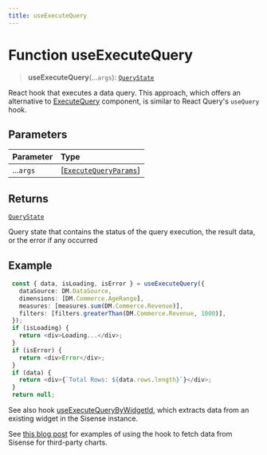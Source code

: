 ```yaml
---
title: useExecuteQuery
---
```


# Function useExecuteQuery

> **useExecuteQuery**(...`args`): [`QueryState`](../type-aliases/type-alias.QueryState.md)

React hook that executes a data query.
This approach, which offers an alternative to [ExecuteQuery](function.ExecuteQuery.md) component, is similar to React Query's `useQuery` hook.

## Parameters

| Parameter | Type |
| :------ | :------ |
| ...`args` | [[`ExecuteQueryParams`](../interfaces/interface.ExecuteQueryParams.md)] |

## Returns

[`QueryState`](../type-aliases/type-alias.QueryState.md)

Query state that contains the status of the query execution, the result data, or the error if any occurred

## Example

```ts
 const { data, isLoading, isError } = useExecuteQuery({
   dataSource: DM.DataSource,
   dimensions: [DM.Commerce.AgeRange],
   measures: [measures.sum(DM.Commerce.Revenue)],
   filters: [filters.greaterThan(DM.Commerce.Revenue, 1000)],
 });
 if (isLoading) {
   return <div>Loading...</div>;
 }
 if (isError) {
   return <div>Error</div>;
 }
 if (data) {
   return <div>{`Total Rows: ${data.rows.length}`}</div>;
 }
 return null;
```

See also hook [useExecuteQueryByWidgetId](function.useExecuteQueryByWidgetId.md), which extracts data from an existing widget in the Sisense instance.

See [this blog post]( https://www.sisense.com/blog/take-control-of-your-data-visualizations/) for examples
of using the hook to fetch data from Sisense for third-party charts.
